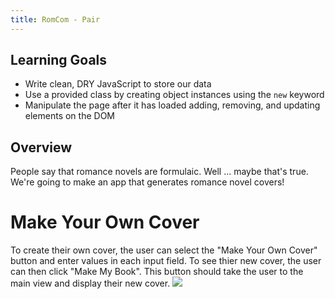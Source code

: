 ```yaml
---
title: RomCom - Pair
---
```


## Learning Goals

* Write clean, DRY JavaScript to store our data
* Use a provided class by creating object instances using the `new` keyword
* Manipulate the page after it has loaded adding, removing, and updating elements on the DOM

## Overview

People say that romance novels are formulaic. Well ... maybe that's true. We're going to make an app that generates romance novel covers!





# Make Your Own Cover
To create their own cover, the user can select the "Make Your Own Cover" button and enter values in each input field. To see thier new cover, the user can then click "Make My Book". This button should take the user to the main view and display their new cover.
![](https://media.giphy.com/media/cNBrxuiVZxnlfBtFkV/giphy.gif)
